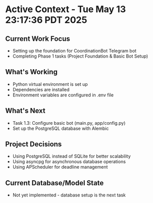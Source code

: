 # Active Context - Tue May 13 23:17:36 PDT 2025

## Current Work Focus
- Setting up the foundation for CoordinationBot Telegram bot
- Completing Phase 1 tasks (Project Foundation & Basic Bot Setup)

## What's Working
- Python virtual environment is set up
- Dependencies are installed
- Environment variables are configured in .env file

## What's Next
- Task 1.3: Configure basic bot (main.py, app/config.py)
- Set up the PostgreSQL database with Alembic

## Project Decisions
- Using PostgreSQL instead of SQLite for better scalability
- Using asyncpg for asynchronous database operations
- Using APScheduler for deadline management

## Current Database/Model State
- Not yet implemented - database setup is the next task
